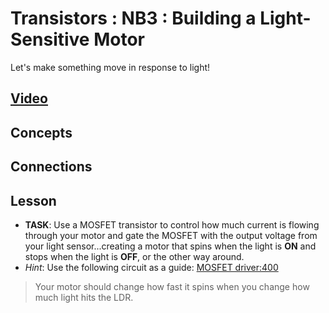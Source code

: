 # Transistors : NB3 : Building a Light-Sensitive Motor
Let's make something move in response to light!

## [Video](https://vimeo.com/1032454998)

## Concepts

## Connections

## Lesson
- **TASK**: Use a MOSFET transistor to control how much current is flowing through your motor and gate the MOSFET with the output voltage from your light sensor...creating a motor that spins when the light is **ON** and stops when the light is **OFF**, or the other way around.
- *Hint*: Use the following circuit as a guide: [MOSFET driver:400](/boxes/transistors/_resources/images/MOSFET_motor_driver.png)
> Your motor should change how fast it spins when you change how much light hits the LDR.